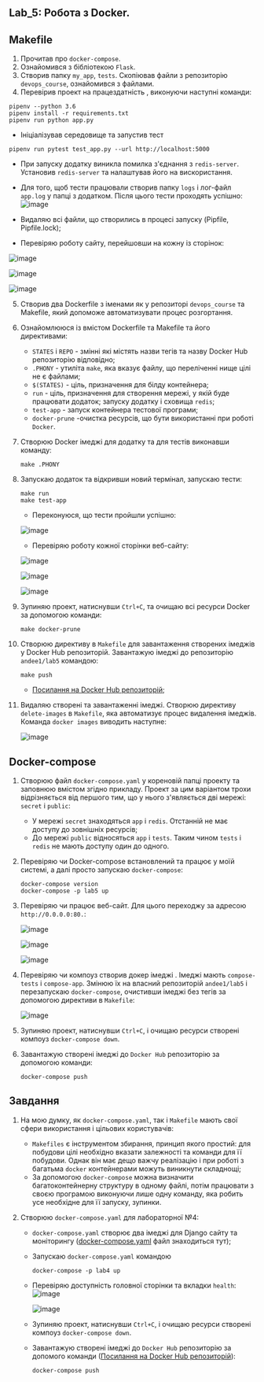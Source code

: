 ## Lab_5: Робота з Docker.

Makefile
---
1. Прочитав про `docker-compose`.
2. Ознайомився з бібліотекою `Flask`.
3. Створив папку `my_app`, `tests`. Скопіював файли з репозиторію `devops_course`, ознайомився з файлами.
4. Перевірив проект на працездатність , виконуючи наступні команди:
````
pipenv --python 3.6
pipenv install -r requirements.txt
pipenv run python app.py
````
+ Ініціалізував середовище та запустив тест
````
pipenv run pytest test_app.py --url http://localhost:5000
````
   - При запуску додатку виникла помилка з'єднання з  `redis-server`. Установив `redis-server` та налаштував його на вискористання.
   - Для того, щоб тести працювали створив папку `logs` і лог-файл `app.log` у папці з додатком. Після цього тести проходять успішно:
![image](img/1.jpg)
   
   - Видаляю всі файли, що створились в процесі запуску (Pipfile, Pipfile.lock);
    
   - Перевіряю роботу сайту, перейшовши на кожну із сторінок:
   
   ![image](img/2.jpg)
   
   ![image](img/3.jpg)
   
   ![image](img/4.jpg)

5. Створив два Dockerfile з іменами як у репозиторі `devops_course` та Makefile, який допоможе автоматизувати процес розгортання.
6. Ознайомлююся із вмістом Dockerfile та Makefile та його директивами:
    - `STATES` і `REPO` - змінні які містять назви тегів та назву Docker Hub репозиторію відповідно;
    - `.PHONY` - утиліта `make`, яка вказує файлу, що переліченні нище цілі не є файлами;
    - `$(STATES)` - ціль, призначення для білду контейнера;
    - `run` - ціль, призначення для створення мережі, у якій буде працювати додаток; запуску додатку і сховища `redis`;
    - `test-app` - запуск контейнера тестової програми;
    - `docker-prune` -очистка ресурсів, що бути використанні при роботі `Docker`.
7. Створюю Docker імеджі для додатку та для тестів виконавши команду:
    ```
    make .PHONY
    ```
8. Запускаю додаток та відкривши новий термінал, запускаю тести:
    ```
    make run
    make test-app
    ```
    - Переконуюся, що тести пройшли успішно:
       
    ![image](img/5.png)
    - Перевіряю роботу кожної сторінки веб-сайту:
    
    ![image](img/6.png)
    
    ![image](img/7.png)
    
    ![image](img/8.png)
    
9. Зупиняю проект, натиснувши `Ctrl+C`, та очищаю всі ресурси Docker за допомогою команди:
    ```
    make docker-prune
    ```
10. Створюю директиву в `Makefile` для завантаження створених імеджів у Docker Hub репозиторій. Завантажую імеджі до репозиторію `andee1/lab5` командою:
    ```
    make push
    ```
    - [Посилання на Docker Hub репозиторій](https://hub.docker.com/repository/docker/andee1/lab5);

11. Видаляю створені та завантаженні імеджі. Створюю директиву `delete-images` в `Makefile`, яка автоматизує процес видалення імеджів. Команда `docker images` виводить наступне:
    
    ![image](img/9.png)

Docker-compose
---
1. Створюю файл `docker-compose.yaml` у кореновій папці проекту та заповнюю вмістом згідно прикладу. Проект за цим варіантом трохи відрізняється від першого тим, що у нього з'являється дві мережі: `secret` і `public`:
    - У мережі `secret` знаходяться `app` і `redis`. Отстанній не має доступу до зовнішніх ресурсів;
    - До мережі `public` відносяться `app` і `tests`. Таким чином `tests` i `redis` не мають доступу один до одного.

2. Перевіряю чи Docker-compose встановлений та працює у моїй системі, а далі просто запускаю `docker-compose`:
    ```
    docker-compose version
    docker-compose -p lab5 up
    ```
3. Перевіряю чи працює веб-сайт. Для цього переходжу за адресою `http://0.0.0.0:80.`:

    ![image](img/10.png)
    
    ![image](img/11.png)
    
    ![image](img/12.png)
    
4. Перевіряю чи компоуз створив докер імеджі . Імеджі мають `compose-tests` і `compose-app`. Змінюю їх на власний репозиторій `andee1/lab5` і перезапускаю `docker-compose`, очистивши імеджі без тегів за допомогою директиви в `Makefile`:
    
    ![image](img/13.png)
    
5. Зупиняю проект, натиснувши `Ctrl+C`, і очищаю ресурси створені компоуз `docker-compose down`.

6. Завантажую створені імеджі до `Docker Hub` репозиторію за допомогою команди:
    ```
    docker-compose push
    ```
Завдання
 ---
1. На мою думку, як `docker-compose.yaml`, так і `Makefile` мають свої сфери використання і цільових користувачів:
   - `Makefiles` є інструментом збирання, принцип якого простий: для побудови цілі необхідно вказати залежності та команди для її побудови. Однак він має дещо важчу реалізацію і при роботі з багатьма `docker` контейнерами можуть виникнути складнощі;
   - За допомогою `docker-compose`  можна визначити багатоконтейнерну структуру в одному файлі, потім працювати з своєю програмою виконуючи лише одну команду, яка робить усе необхідне для її запуску, зупинки.
       
2. Створюю `docker-compose.yaml` для лабораторної №4:
   - `docker-compose.yaml` створює два імеджі для Django сайту та моніторингу ([docker-compose.yaml](https://github.com/Andrii464/labs/blob/main/Lab_4/docker-compose.yaml) файл знаходиться тут);     
   - Запускаю `docker-compose.yaml` командою
        ```
        docker-compose -p lab4 up
        ```
   - Перевіряю доступність головної сторінки та вкладки `health`:
     ![image](img/14.png)
           
     ![image](img/15.png)
 
    - Зупиняю проект, натиснувши `Ctrl+C`, і очищаю ресурси створені компоуз `docker-compose down`.
           
    - Завантажую створені імеджі до `Docker Hub` репозиторію за допомого команди ([Посилання на Docker Hub репозиторій](https://hub.docker.com/repository/docker/andee1/lab4_django)):
       ```
       docker-compose push
       ```
   
